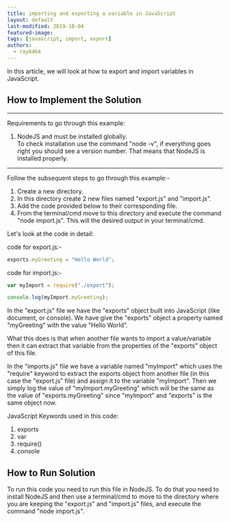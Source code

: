 ```yaml
---
title: importing and exporting a variable in JavaScript  
layout: default  
last-modified: 2019-10-04  
featured-image:  
tags: [javascript, import, export]  
authors:  
  - ray6464
---
```


In this article, we will look at how to export and import variables in JavaScript.

## How to Implement the Solution
___
Requirements to go through this example:  
1. NodeJS and must be installed globally.  
To check installation use the command "node -v", if everything goes right you should see a version number. That means that NodeJS is installed properly.  
___
Follow the subsequent steps to go through this example:-  
1. Create a new directory.  
2. In this directory create 2 new files named "export.js" and "import.js".  
3. Add the code provided below to their corresponding file.  
4. From the terminal/cmd move to this directory and execute the command "node import.js". This will the desired output in your terminal/cmd.  

Let's look at the code in detail:  

code for export.js:-  

```javascript
exports.myGreeting = "Hello World";

```

code for import.js:-  

```javascript
var myImport = require("./export");

console.log(myImport.myGreeting);

```

In the "export.js" file we have the "exports" object built into JavaScript (like document, or console). We have give the "exports" object a property named "myGreeting" with the value "Hello World".

What this does is that when another file wants to import a value/variable then it can extract that variable from the properties of the "exports" object of this file.

In the "imports.js" file we have a variable named "myImport" which uses the "require" keyword to extract the exports object from another file (in this case the "export.js" file) and assign it to the variable "myImport". Then we simply log the value of "myImport.myGreeting" which will be the same as the value of "exports.myGreeting" since "myImport" and "exports" is the same object now.

JavaScript Keywords used in this code:  
1. exports  
2. var  
3. require()  
4. console  

## How to Run Solution

To run this code you need to run this file in NodeJS. To do that you need to install NodeJS and then use a terminal/cmd to move to the directory where you are keeping the "export.js" and "import.js" files, and execute the command "node import.js".
